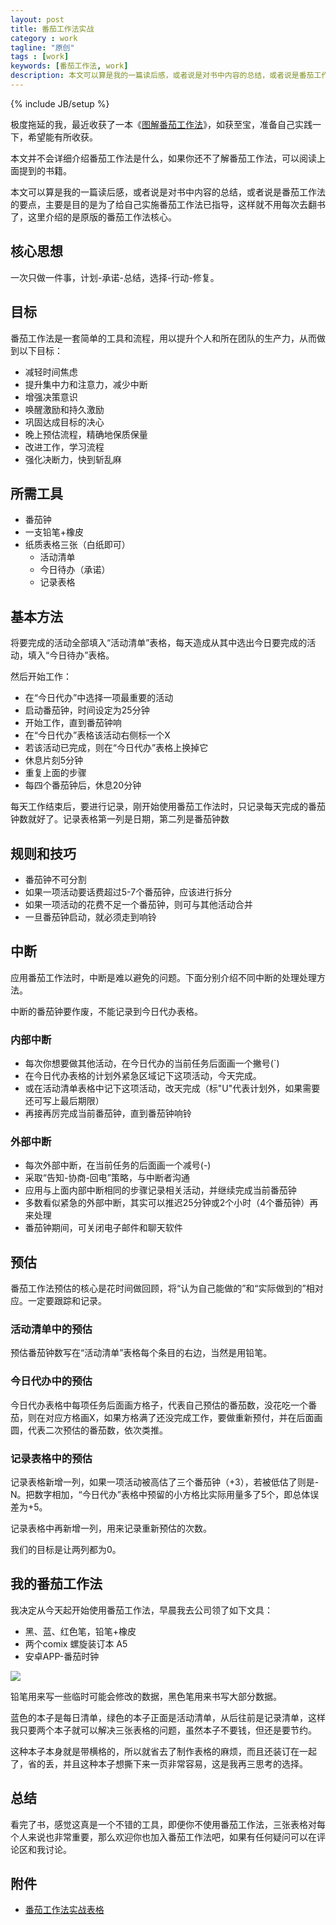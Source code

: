 ```yaml
---
layout: post
title: 番茄工作法实战
category : work
tagline: "原创"
tags : [work]
keywords: [番茄工作法, work]
description: 本文可以算是我的一篇读后感，或者说是对书中内容的总结，或者说是番茄工作法的要点，主要是目的是为了给自己实施番茄工作法已指导，这样就不用每次去翻书了，这里介绍的是原版的番茄工作法核心
---
```

{% include JB/setup %}

极度拖延的我，最近收获了一本《[图解番茄工作法](http://www.amazon.cn/gp/product/B004O9F71K/ref=as_li_qf_sp_asin_il_tl?ie=UTF8&camp=536&creative=3200&creativeASIN=B004O9F71K&linkCode=as2&tag=yanhaijing-23)》，如获至宝，准备自己实践一下，希望能有所收获。

本文并不会详细介绍番茄工作法是什么，如果你还不了解番茄工作法，可以阅读上面提到的书籍。

本文可以算是我的一篇读后感，或者说是对书中内容的总结，或者说是番茄工作法的要点，主要是目的是为了给自己实施番茄工作法已指导，这样就不用每次去翻书了，这里介绍的是原版的番茄工作法核心。

## 核心思想
一次只做一件事，计划-承诺-总结，选择-行动-修复。

## 目标
番茄工作法是一套简单的工具和流程，用以提升个人和所在团队的生产力，从而做到以下目标：

- 减轻时间焦虑
- 提升集中力和注意力，减少中断
- 增强决策意识
- 唤醒激励和持久激励
- 巩固达成目标的决心
- 晚上预估流程，精确地保质保量
- 改进工作，学习流程
- 强化决断力，快到斩乱麻

## 所需工具
- 番茄钟
- 一支铅笔+橡皮
- 纸质表格三张（白纸即可）
	- 活动清单
	- 今日待办（承诺）
	- 记录表格

## 基本方法
将要完成的活动全部填入“活动清单”表格，每天造成从其中选出今日要完成的活动，填入“今日待办”表格。

然后开始工作：

- 在“今日代办”中选择一项最重要的活动
- 启动番茄钟，时间设定为25分钟
- 开始工作，直到番茄钟响
- 在“今日代办”表格该活动右侧标一个X
- 若该活动已完成，则在“今日代办”表格上换掉它
- 休息片刻5分钟
- 重复上面的步骤
- 每四个番茄钟后，休息20分钟

每天工作结束后，要进行记录，刚开始使用番茄工作法时，只记录每天完成的番茄钟数就好了。记录表格第一列是日期，第二列是番茄钟数

## 规则和技巧
- 番茄钟不可分割
- 如果一项活动要话费超过5-7个番茄钟，应该进行拆分
- 如果一项活动的花费不足一个番茄钟，则可与其他活动合并
- 一旦番茄钟启动，就必须走到响铃

## 中断
应用番茄工作法时，中断是难以避免的问题。下面分别介绍不同中断的处理处理方法。

中断的番茄钟要作废，不能记录到今日代办表格。

### 内部中断
- 每次你想要做其他活动，在今日代办的当前任务后面画一个撇号(`)
- 在今日代办表格的计划外紧急区域记下这项活动，今天完成。
- 或在活动清单表格中记下这项活动，改天完成（标"U"代表计划外，如果需要还可写上最后期限）
- 再接再厉完成当前番茄钟，直到番茄钟响铃

### 外部中断
- 每次外部中断，在当前任务的后面画一个减号(-)
- 采取“告知-协商-回电”策略，与中断者沟通
- 应用与上面内部中断相同的步骤记录相关活动，并继续完成当前番茄钟
- 多数看似紧急的外部中断，其实可以推迟25分钟或2个小时（4个番茄钟）再来处理
- 番茄钟期间，可关闭电子邮件和聊天软件

## 预估
番茄工作法预估的核心是花时间做回顾，将“认为自己能做的”和“实际做到的”相对应。一定要跟踪和记录。

### 活动清单中的预估
预估番茄钟数写在“活动清单”表格每个条目的右边，当然是用铅笔。

### 今日代办中的预估
今日代办表格中每项任务后面画方格子，代表自己预估的番茄数，没花吃一个番茄，则在对应方格画X，如果方格满了还没完成工作，要做重新预付，并在后面画圆，代表二次预估的番茄数，依次类推。

### 记录表格中的预估
记录表格新增一列，如果一项活动被高估了三个番茄钟（+3），若被低估了则是-N。把数字相加，“今日代办”表格中预留的小方格比实际用量多了5个，即总体误差为+5。

记录表格中再新增一列，用来记录重新预估的次数。

我们的目标是让两列都为0。

## 我的番茄工作法
我决定从今天起开始使用番茄工作法，早晨我去公司领了如下文具：

- 黑、蓝、红色笔，铅笔+橡皮
- 两个comix 螺旋装订本 A5
- 安卓APP-番茄时钟

![]({{BLOG_IMG}}/177.jpg)

铅笔用来写一些临时可能会修改的数据，黑色笔用来书写大部分数据。

蓝色的本子是每日清单，绿色的本子正面是活动清单，从后往前是记录清单，这样我只要两个本子就可以解决三张表格的问题，虽然本子不要钱，但还是要节约。

这种本子本身就是带横格的，所以就省去了制作表格的麻烦，而且还装订在一起了，省的丢，并且这种本子想撕下来一页非常容易，这是我再三思考的选择。

## 总结
看完了书，感觉这真是一个不错的工具，即便你不使用番茄工作法，三张表格对每个人来说也非常重要，那么欢迎你也加入番茄工作法吧，如果有任何疑问可以在评论区和我讨论。

## 附件
- [番茄工作法实战表格](http://wenku.baidu.com/link?url=_cTNP2WkI_8aTh1Wy-FsBeO-FH09cFdfPRIEjcr9VgwbglPP5MYyJJnexdPZzf5KsANV328KAW74R9p8rPwsj9sFulonZLvRdZo-Pf30WyK)










